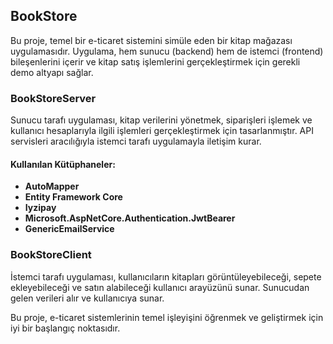 ## BookStore

Bu proje, temel bir e-ticaret sistemini simüle eden bir kitap mağazası uygulamasıdır. Uygulama, hem sunucu (backend) hem de istemci (frontend) bileşenlerini içerir ve kitap satış işlemlerini gerçekleştirmek için gerekli demo altyapı sağlar.

### BookStoreServer
Sunucu tarafı uygulaması, kitap verilerini yönetmek, siparişleri işlemek ve kullanıcı hesaplarıyla ilgili işlemleri gerçekleştirmek için tasarlanmıştır. API servisleri aracılığıyla istemci tarafı uygulamayla iletişim kurar.

#### Kullanılan Kütüphaneler:
- **AutoMapper**
- **Entity Framework Core**
- **Iyzipay**
- **Microsoft.AspNetCore.Authentication.JwtBearer**
- **GenericEmailService**

### BookStoreClient
İstemci tarafı uygulaması, kullanıcıların kitapları görüntüleyebileceği, sepete ekleyebileceği ve satın alabileceği kullanıcı arayüzünü sunar. Sunucudan gelen verileri alır ve kullanıcıya sunar.

Bu proje, e-ticaret sistemlerinin temel işleyişini öğrenmek ve geliştirmek için iyi bir başlangıç noktasıdır.
